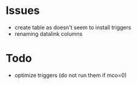 Issues
======
- create table as doesn't seem to install triggers
- renaming datalink columns

Todo
====
- optimize triggers (do not run them if mco=0)
